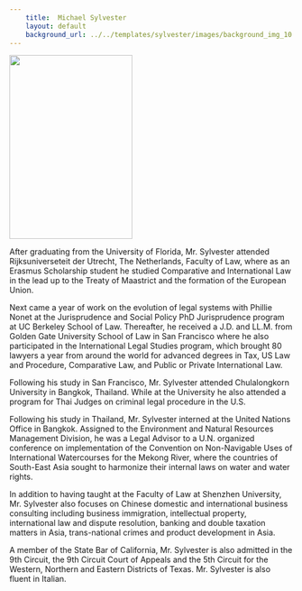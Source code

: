 ```yaml
---
    title:  Michael Sylvester 
    layout: default
    background_url: ../../templates/sylvester/images/background_img_10.jpg
---
```

<div class="staff_img">
  <img border="0" height="326" src="http://www.sylvester-associates.com/templates/sylvester/images/Michael Sylvester.jpg" width="218"/>
</div>

After graduating from the University of Florida, Mr. Sylvester attended Rijksuniverseteit der Utrecht, The Netherlands, Faculty of Law, where as an Erasmus Scholarship student he studied Comparative and International Law in the lead up to the Treaty of Maastrict and the formation of the European Union.

Next came a year of work on the evolution of legal systems with Phillie Nonet at the Jurisprudence and Social Policy PhD Jurisprudence program at UC Berkeley School of Law. Thereafter, he received a J.D. and LL.M. from Golden Gate University School of Law in San Francisco where he also participated in the International Legal Studies program, which brought 80 lawyers a year from around the world for advanced degrees in Tax, US Law and Procedure, Comparative Law, and Public or Private International Law.

Following his study in San Francisco, Mr. Sylvester attended Chulalongkorn University in Bangkok, Thailand. While at the University he also attended a program for Thai Judges on criminal legal procedure in the U.S.

Following his study in Thailand, Mr. Sylvester interned at the United Nations Office in Bangkok. Assigned to the Environment and Natural Resources Management Division, he was a Legal Advisor to a U.N. organized conference on implementation of the Convention on Non-Navigable Uses of International Watercourses for the Mekong River, where the countries of South-East Asia sought to harmonize their internal laws on water and water rights.

In addition to having taught at the Faculty of Law at Shenzhen University, Mr. Sylvester also focuses on Chinese domestic and international business consulting including business immigration, intellectual property, international law and dispute resolution, banking and double taxation matters in Asia, trans-national crimes and product development in Asia.

A member of the State Bar of California, Mr. Sylvester is also admitted in the 9th Circuit, the 9th Circuit Court of Appeals and the 5th Circuit for the Western, Northern and Eastern Districts of Texas. Mr. Sylvester is also fluent in Italian.

